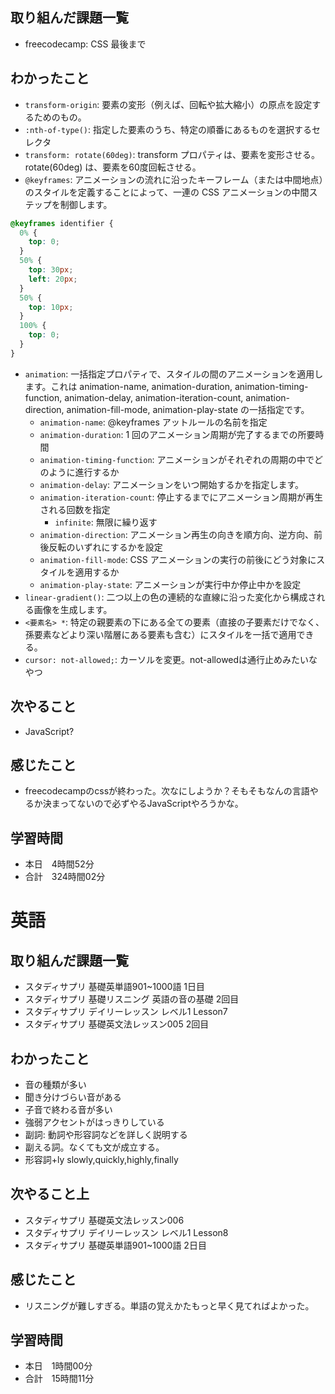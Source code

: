 ## 取り組んだ課題一覧
- freecodecamp: CSS 最後まで
## わかったこと
- `transform-origin`: 要素の変形（例えば、回転や拡大縮小）の原点を設定するためのもの。
- `:nth-of-type()`: 指定した要素のうち、特定の順番にあるものを選択するセレクタ
- `transform: rotate(60deg)`: transform プロパティは、要素を変形させる。rotate(60deg) は、要素を60度回転させる。
- `@keyframes`: アニメーションの流れに沿ったキーフレーム（または中間地点）のスタイルを定義することによって、一連の CSS アニメーションの中間ステップを制御します。
```css
@keyframes identifier {
  0% {
    top: 0;
  }
  50% {
    top: 30px;
    left: 20px;
  }
  50% {
    top: 10px;
  }
  100% {
    top: 0;
  }
}
```
- `animation`: 一括指定プロパティで、スタイルの間のアニメーションを適用します。これは animation-name, animation-duration, animation-timing-function, animation-delay, animation-iteration-count, animation-direction, animation-fill-mode, animation-play-state の一括指定です。
    - `animation-name`: @keyframes アットルールの名前を指定
    - `animation-duration`:  1 回のアニメーション周期が完了するまでの所要時間
    - `animation-timing-function`: アニメーションがそれぞれの周期の中でどのように進行するか
    - `animation-delay`: アニメーションをいつ開始するかを指定します。
    - `animation-iteration-count`: 停止するまでにアニメーション周期が再生される回数を指定
        - `infinite`: 無限に繰り返す
    - `animation-direction`: アニメーション再生の向きを順方向、逆方向、前後反転のいずれにするかを設定
    - `animation-fill-mode`: CSS アニメーションの実行の前後にどう対象にスタイルを適用するか
    - `animation-play-state`: アニメーションが実行中か停止中かを設定
- `linear-gradient()`: 二つ以上の色の連続的な直線に沿った変化から構成される画像を生成します。
- `<要素名> *`: 特定の親要素の下にある全ての要素（直接の子要素だけでなく、孫要素などより深い階層にある要素も含む）にスタイルを一括で適用できる。
- `cursor: not-allowed;`: カーソルを変更。not-allowedは通行止めみたいなやつ
## 次やること
- JavaScript?
## 感じたこと
- freecodecampのcssが終わった。次なにしようか？そもそもなんの言語やるか決まってないので必ずやるJavaScriptやろうかな。
## 学習時間
- 本日　4時間52分
- 合計　324時間02分



# 英語
## 取り組んだ課題一覧
- スタディサプリ 基礎英単語901~1000語 1日目
- スタディサプリ 基礎リスニング 英語の音の基礎 2回目
- スタディサプリ デイリーレッスン レベル1 Lesson7
- スタディサプリ 基礎英文法レッスン005 2回目
## わかったこと
- 音の種類が多い
- 聞き分けづらい音がある
- 子音で終わる音が多い
- 強弱アクセントがはっきりしている
- 副詞: 動詞や形容詞などを詳しく説明する
- 副える詞。なくても文が成立する。
- 形容詞+ly slowly,quickly,highly,finally
## 次やること上
- スタディサプリ 基礎英文法レッスン006
- スタディサプリ デイリーレッスン レベル1 Lesson8
- スタディサプリ 基礎英単語901~1000語 2日目
## 感じたこと
- リスニングが難しすぎる。単語の覚えかたもっと早く見てればよかった。
## 学習時間
- 本日　1時間00分
- 合計　15時間11分
